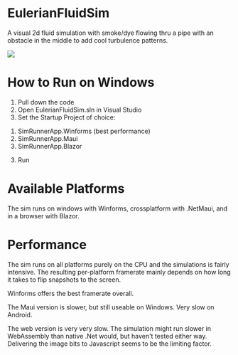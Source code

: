 # EulerianFluidSim
A visual 2d fluid simulation with smoke/dye flowing thru a pipe with an obstacle in the middle to add cool turbulence patterns.

![](fluidsim.gif)

# How to Run on Windows
1. Pull down the code
2. Open EulerianFluidSim.sln in Visual Studio
3. Set the Startup Project of choice:
  1) SimRunnerApp.Winforms (best performance)
  2) SimRunnerApp.Maui
  3) SimRunnerApp.Blazor
3. Run

# Available Platforms
The sim runs on windows with Winforms, crossplatform with .NetMaui, and in a browser with Blazor.

# Performance
The sim runs on all platforms purely on the CPU and the simulations is fairly intensive. The resulting per-platform framerate mainly depends on how long it takes to flip snapshots to the screen.

Winforms offers the best framerate overall. 

The Maui version is slower, but still useable on Windows.  Very slow on Android.

The web version is very very slow.  The simulation might run slower in WebAssembly than native .Net would, but haven't tested either way.  Delivering the image bits to Javascript seems to be the limiting factor.





